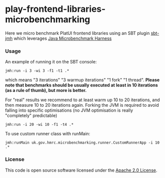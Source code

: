 
# play-frontend-libraries-microbenchmarking

Here we micro benchmark PlatUI frontend libraries using an SBT plugin [sbt-jmh](https://github.com/ktoso/sbt-jmh) which leverages [Java Microbenchmark Harness](http://openjdk.java.net/projects/code-tools/jmh/)


### Usage
An example of running it on the SBT console:
```
jmh:run -i 3 -wi 3 -f1 -t1 .*
```
which means "3 iterations" "3 warmup iterations" "1 fork" "1 thread". 
**Please note that benchmarks should be usually executed at least in 10 iterations (as a rule of thumb), but more is better.**

For "real" results we recommend to at least warm up 10 to 20 iterations, and then measure 10 to 20 iterations again. 
Forking the JVM is required to avoid falling into specific optimisations (no JVM optimisation is really "completely" predictable)
```
jmh:run -i 20 -wi 10 -f1 -t4 .*
```

To use custom runner class with runMain: 
```
jmh:runMain uk.gov.hmrc.microbenchmarking.runner.CustomRunnerApp -i 10 .* 
```


### License

This code is open source software licensed under the [Apache 2.0 License]("http://www.apache.org/licenses/LICENSE-2.0.html").